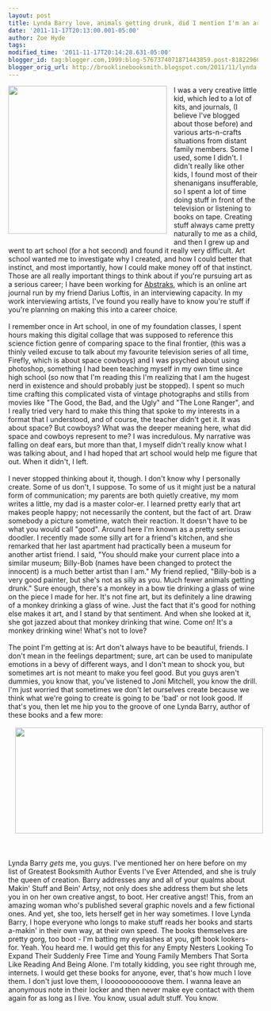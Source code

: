 ```yaml
---
layout: post
title: Lynda Barry love, animals getting drunk, did I mention I'm an art school dropout?
date: '2011-11-17T20:13:00.001-05:00'
author: Zoe Hyde
tags: 
modified_time: '2011-11-17T20:14:28.631-05:00'
blogger_id: tag:blogger.com,1999:blog-5767374071871443859.post-8182296013349503489
blogger_orig_url: http://brooklinebooksmith.blogspot.com/2011/11/lynda-barry-love-animals-getting-drunk.html
---
```


<div class="separator" style="clear: both; text-align: left;"><a href="http://hammer.ucla.edu/image/1671/600/450.JPG" imageanchor="1" style="clear: left; float: left; margin-bottom: 1em; margin-right: 1em;"><img border="0" height="298" src="http://hammer.ucla.edu/image/1671/600/450.JPG" width="320" /></a>I was a very creative little kid, which led to a lot of kits, and journals, (I believe I've blogged about those before) and various arts-n-crafts situations from distant family members. Some I used, some I didn't. I didn't really like other kids, I found most of their shenanigans insufferable, so I spent a lot of time doing stuff in front of the television or listening to books on tape. Creating stuff always came pretty naturally to me as a child, and then I grew up and went to art school (for a hot second) and found it really very difficult. Art school wanted me to investigate why I created, and how I could better that instinct, and most importantly, how I could make money off of that instinct. Those are all really important things to think about if you're pursuing art as a serious career; I have been working for <a href="http://www.abstraks.com/">Abstraks</a>, which is an online art journal run by my friend Darius Loftis, in an interviewing capacity. In my work interviewing artists, I've found you really have to know you're stuff if you're planning on making this into a career choice. </div><div class="separator" style="clear: both; text-align: left;"><br /></div><div class="separator" style="clear: both; text-align: left;">I remember once in Art school, in one of my foundation classes, I spent hours making this digital collage that was supposed to reference this science fiction genre of comparing space to the final frontier, (this was a thinly veiled excuse to talk about my favourite television series of all time, Firefly, which is about space cowboys)&nbsp;and I was psyched about using photoshop, something I had been teaching myself in my own time since high school&nbsp;(so now that I'm reading this I'm realizing that I am the hugest nerd in existence and should probably just be stopped). I spent so much time crafting this complicated vista of vintage photographs and stills from movies like "The Good, the Bad, and the Ugly" and "The Lone Ranger", and I really tried very hard to make this thing that spoke to my interests in a format that I understood, and of course, the teacher didn't get it. It was about space? But cowboys? What was the deeper meaning here, what did space and cowboys represent to me? I was incredulous. My narrative was falling on deaf ears, but more than that, I myself didn't really know what I was talking about, and I had hoped that art school would help me figure that out. When it didn't, I left.</div><div class="separator" style="clear: both; text-align: left;"><br /></div>I never stopped thinking about it, though. I don't know why I personally create. Some of us don't, I suppose. To some of us it might just be a natural form of communication; my parents are both quietly creative, my mom writes a little, my dad is a master color-er. I learned pretty early that art makes people happy; not necessarily the content, but the fact of art. Draw somebody a picture sometime, watch their reaction. It doesn't have to be what you would call "good". Around here I'm known as a pretty serious doodler. I recently made some silly art for a friend's kitchen, and she remarked that her last apartment had practically been a museum for another artist friend. I said, "You should make your current place into a similar museum; Billy-Bob (names have been changed to protect the innocent) is a much better artist than I am." My friend replied, "Billy-bob is a very good painter, but she's not as silly as you. Much fewer animals getting drunk." Sure enough, there's a monkey in a bow tie drinking a glass of wine on the piece I made for her. It's not fine art, but its definitely a line drawing of a monkey drinking a glass of wine. Just the fact that it's good for nothing else makes it art, and I stand by that sentiment. And when she looked at it, she got jazzed about that monkey drinking that wine. Come on! It's a monkey drinking wine! What's not to love? <br /><br />The point I'm getting at is: Art don't always have to be beautiful,&nbsp;friends. I don't mean in the feelings department; sure, art can be used to manipulate emotions in a bevy of different ways, and I don't mean to shock you, but sometimes art is not meant to make you feel good. But you guys aren't dummies, you know that, you've listened to Joni Mitchell, you know the drill. I'm just worried that sometimes we don't let ourselves create because we think what we're going to create is going to be 'bad' or not look good. If that's you, then let me hip you to the groove of one Lynda Barry, author of these books and a few more:<br /><br /><div class="separator" style="clear: both; text-align: center;"><a href="http://img.photobucket.com/albums/v373/Nuhbrans/barry.jpg?t=1321576886" imageanchor="1" style="margin-left: 1em; margin-right: 1em;"><img border="0" height="213" src="http://img.photobucket.com/albums/v373/Nuhbrans/barry.jpg?t=1321576886" width="500" /></a></div><div class="separator" style="clear: both; text-align: center;"><br /></div><br /><br /><div style="text-align: left;">Lynda Barry <em>gets </em>me, you guys. I've mentioned her on here before on my list of Greatest Booksmith Author Events I've Ever Attended, and she is truly the queen of creation. Barry addresses any and all of your qualms about Makin' Stuff and Bein' Artsy, not only does she address them but she lets you in on her own creative angst, to boot. Her creative angst! This, from an amazing woman who's published several graphic novels and a few fictional ones. And yet, she too, lets herself get in her way sometimes. I love Lynda Barry, I hope everyone who longs to make stuff reads her books and starts a-makin' in their own way, at their own speed. The books themselves are pretty gorg, too boot - I'm batting my eyelashes at you, gift book lookers-for. Yeah. You heard me. I would get this for any&nbsp;Empty Nesters&nbsp;Looking To Expand Their Suddenly Free Time and Young Family Members That Sorta Like Reading And Being Alone. I'm totally kidding, you see right through me, internets. I would get these books for anyone, ever, that's how much I love them. I don't just love them, I loooooooooooove them. I wanna leave an anonymous note in their locker and then never make eye contact with them again for as long as I live. You know, usual adult stuff. You know. </div>